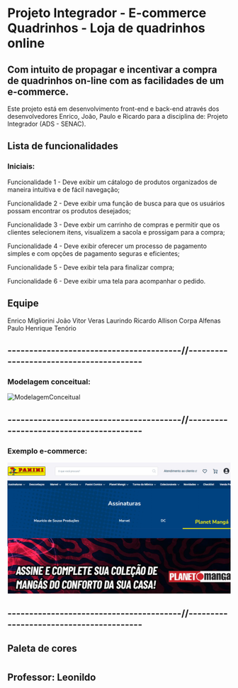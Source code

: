 # Projeto Integrador - E-commerce Quadrinhos - Loja de quadrinhos online

## Com intuito de propagar e incentivar a compra de quadrinhos on-line com as facilidades de um e-commerce.

Este projeto está em desenvolvimento front-end e back-end através dos desenvolvedores Enrico, João, Paulo e Ricardo para a disciplina de: Projeto Integrador (ADS - SENAC).

## Lista de funcionalidades

### Iniciais:

Funcionalidade 1 - Deve exibir um cátalogo de produtos organizados de maneira intuitiva e de fácil navegação; 

Funcionalidade 2 - Deve exibir uma função de busca para que os usuários possam encontrar os produtos desejados;

Funcionalidade 3 - Deve exbir um carrinho de compras e permitir que os clientes selecionem itens, visualizem a sacola e prossigam para a compra;

Funcionalidade 4 - Deve exibir oferecer um processo de pagamento simples e com opções de pagamento seguras e eficientes;

Funcionalidade 5 - Deve exibir tela para finalizar compra;

Funcionalidade 6 - Deve exibir uma tela para acompanhar o pedido.



## Equipe

Enrico Migliorini
João Vitor Veras Laurindo
Ricardo Allison Corpa Alfenas
Paulo Henrique Tenório


## ----------------------------------------//----------------------------------------

### Modelagem conceitual:

![ModelagemConceitual](https://github.com/RicardoCorpa/ecommerce4D/blob/1096b84523fdc1b0ca744592eeca2b2ac39d4554/modeloConceitualMobile.png)

## ----------------------------------------//----------------------------------------

### Exemplo e-commerce:

![BaseEcommerce](https://github.com/RicardoCorpa/ecommerce4D/blob/main/Base_quadrinhos_ecommerce.png)

## ----------------------------------------//----------------------------------------


## Paleta de cores

#

#

#

#

## Professor: Leonildo
